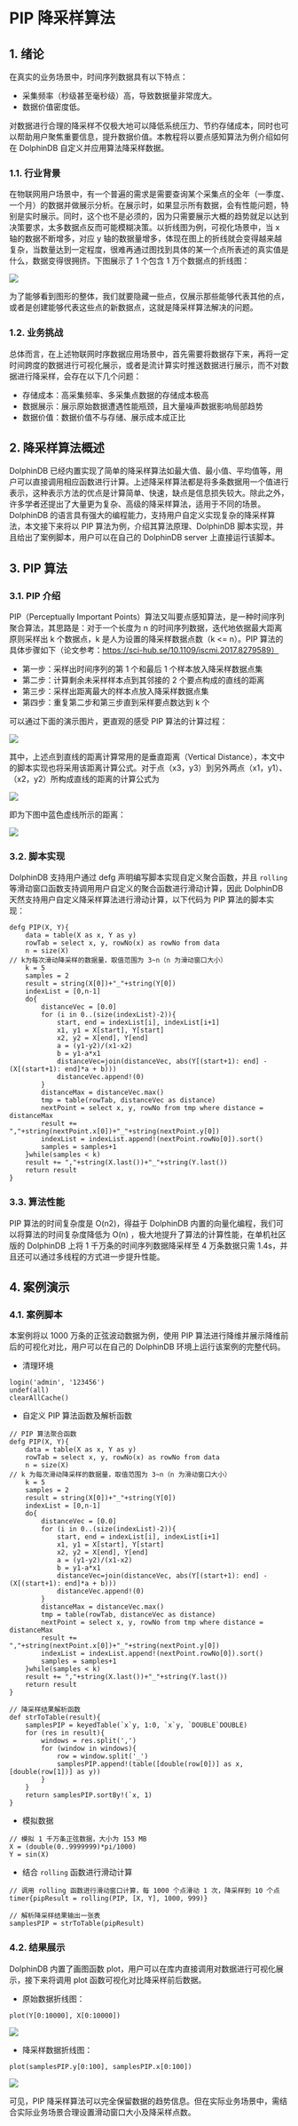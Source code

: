# PIP 降采样算法

## 1. 绪论

在真实的业务场景中，时间序列数据具有以下特点：

* 采集频率（秒级甚至毫秒级）高，导致数据量非常庞大。
* 数据价值密度低。

对数据进行合理的降采样不仅极大地可以降低系统压力、节约存储成本，同时也可以帮助用户聚焦重要信息，提升数据价值。本教程将以要点感知算法为例介绍如何在 DolphinDB 自定义并应用算法降采样数据。

### 1.1. 行业背景

在物联网用户场景中，有一个普遍的需求是需要查询某个采集点的全年（一季度、一个月）的数据并做展示分析。在展示时，如果显示所有数据，会有性能问题，特别是实时展示。同时，这个也不是必须的，因为只需要展示大概的趋势就足以达到决策要求，太多数据点反而可能模糊决策。以折线图为例，可视化场景中，当 x 轴的数据不断增多，对应 y 轴的数据量增多，体现在图上的折线就会变得越来越复杂，当数量达到一定程度，很难再通过图找到具体的某一个点所表述的真实值是什么，数据变得很拥挤。下图展示了 1 个包含 1 万个数据点的折线图：

![](images/PIP_in_DolphinDB/1_1.png)

为了能够看到图形的整体，我们就要隐藏一些点，仅展示那些能够代表其他的点，或者是创建能够代表这些点的新数据点，这就是降采样算法解决的问题。

### 1.2. 业务挑战

总体而言，在上述物联网时序数据应用场景中，首先需要将数据存下来，再将一定时间跨度的数据进行可视化展示，或者是流计算实时推送数据进行展示，而不对数据进行降采样，会存在以下几个问题：

* 存储成本：高采集频率、多采集点数据的存储成本极高
* 数据展示：展示原始数据遭遇性能瓶颈，且大量噪声数据影响局部趋势
* 数据价值：数据价值不与存储、展示成本成正比

## 2. 降采样算法概述

DolphinDB 已经内置实现了简单的降采样算法如最大值、最小值、平均值等，用户可以直接调用相应函数进行计算。上述降采样算法都是将多条数据用一个值进行表示，这种表示方法的优点是计算简单、快速，缺点是信息损失较大。除此之外，许多学者还提出了大量更为复杂、高级的降采样算法，适用于不同的场景。DolphinDB 的语言具有强大的编程能力，支持用户自定义实现复杂的降采样算法，本文接下来将以 PIP 算法为例，介绍其算法原理、DolphinDB 脚本实现，并且给出了案例脚本，用户可以在自己的 DolphinDB server 上直接运行该脚本。

## 3. PIP 算法

### 3.1. PIP 介绍

PIP（Perceptually Important Points）算法又叫要点感知算法，是一种时间序列聚合算法，其思路是：对于一个长度为 n 的时间序列数据，迭代地依据最大距离原则采样出 k 个数据点，k 是人为设置的降采样数据点数（k <= n）。PIP 算法的具体步骤如下（论文参考：https://sci-hub.se/10.1109/iscmi.2017.8279589）

* 第一步：采样出时间序列的第 1 个和最后 1 个样本放入降采样数据点集
* 第二步：计算剩余未采样样本点到其邻接的 2 个要点构成的直线的距离
* 第三步：采样出距离最大的样本点放入降采样数据点集
* 第四步：重复第二步和第三步直到采样要点数达到 k 个

可以通过下面的演示图片，更直观的感受 PIP 算法的计算过程：

![](images/PIP_in_DolphinDB/3_1.png)

其中，上述点到直线的距离计算常用的是垂直距离（Vertical Distance），本文中的脚本实现也将采用该距离计算公式。对于点（x3，y3）到另外两点（x1，y1）、（x2，y2）所构成直线的距离的计算公式为

![](images/PIP_in_DolphinDB/3_2.png)

即为下图中蓝色虚线所示的距离：

![](images/PIP_in_DolphinDB/3_3.png)

### 3.2. 脚本实现

DolphinDB 支持用户通过 defg 声明编写脚本实现自定义聚合函数，并且 `rolling` 等滑动窗口函数支持调用用户自定义的聚合函数进行滑动计算，因此 DolphinDB 天然支持用户自定义降采样算法进行滑动计算，以下代码为 PIP 算法的脚本实现：

```
defg PIP(X, Y){
    data = table(X as x, Y as y)
    rowTab = select x, y, rowNo(x) as rowNo from data
    n = size(X)
// k为每次滑动降采样的数据量，取值范围为 3~n（n 为滑动窗口大小）
    k = 5
    samples = 2
    result = string(X[0])+"_"+string(Y[0])
    indexList = [0,n-1]
    do{
        distanceVec = [0.0]
        for (i in 0..(size(indexList)-2)){
            start, end = indexList[i], indexList[i+1]
            x1, y1 = X[start], Y[start]
            x2, y2 = X[end], Y[end]
            a = (y1-y2)/(x1-x2)
            b = y1-a*x1
            distanceVec=join(distanceVec, abs(Y[(start+1): end] - (X[(start+1): end]*a + b)))
            distanceVec.append!(0)
        }
        distanceMax = distanceVec.max()
        tmp = table(rowTab, distanceVec as distance)
        nextPoint = select x, y, rowNo from tmp where distance = distanceMax
        result += ","+string(nextPoint.x[0])+"_"+string(nextPoint.y[0])
        indexList = indexList.append!(nextPoint.rowNo[0]).sort()
        samples = samples+1
    }while(samples < k)
    result += ","+string(X.last())+"_"+string(Y.last())
    return result
}
```

### 3.3. 算法性能

PIP 算法的时间复杂度是 O(n2)，得益于 DolphinDB 内置的向量化编程，我们可以将算法的时间复杂度降低为 O(n) ，极大地提升了算法的计算性能，在单机社区版的 DolphinDB 上将 1 千万条的时间序列数据降采样至 4 万条数据只需 1.4s，并且还可以通过多线程的方式进一步提升性能。

## 4. 案例演示

### 4.1. 案例脚本

本案例将以 1000 万条的正弦波动数据为例，使用 PIP 算法进行降维并展示降维前后的可视化对比，用户可以在自己的 DolphinDB 环境上运行该案例的完整代码。

* 清理环境

```
login('admin', '123456')
undef(all)
clearAllCache()
```

* 自定义 PIP 算法函数及解析函数

```
// PIP 算法聚合函数
defg PIP(X, Y){
    data = table(X as x, Y as y)
    rowTab = select x, y, rowNo(x) as rowNo from data
    n = size(X)
// k 为每次滑动降采样的数据量，取值范围为 3~n（n 为滑动窗口大小）
    k = 5
    samples = 2
    result = string(X[0])+"_"+string(Y[0])
    indexList = [0,n-1]
    do{
        distanceVec = [0.0]
        for (i in 0..(size(indexList)-2)){
            start, end = indexList[i], indexList[i+1]
            x1, y1 = X[start], Y[start]
            x2, y2 = X[end], Y[end]
            a = (y1-y2)/(x1-x2)
            b = y1-a*x1
            distanceVec=join(distanceVec, abs(Y[(start+1): end] - (X[(start+1): end]*a + b)))
            distanceVec.append!(0)
        }
        distanceMax = distanceVec.max()
        tmp = table(rowTab, distanceVec as distance)
        nextPoint = select x, y, rowNo from tmp where distance = distanceMax
        result += ","+string(nextPoint.x[0])+"_"+string(nextPoint.y[0])
        indexList = indexList.append!(nextPoint.rowNo[0]).sort()
        samples = samples+1
    }while(samples < k)
    result += ","+string(X.last())+"_"+string(Y.last())
    return result
}

// 降采样结果解析函数
def strToTable(result){
    samplesPIP = keyedTable(`x`y, 1:0, `x`y, `DOUBLE`DOUBLE)
    for (res in result){
        windows = res.split(',')
        for (window in windows){
            row = window.split('_')
            samplesPIP.append!(table([double(row[0])] as x, [double(row[1])] as y))
        }
    }
    return samplesPIP.sortBy!(`x, 1)
}
```

* 模拟数据

```
// 模拟 1 千万条正弦数据，大小为 153 MB
X = (double(0..9999999)*pi/1000)
Y = sin(X)
```

* 结合 `rolling` 函数进行滑动计算

```
// 调用 rolling 函数进行滑动窗口计算，每 1000 个点滑动 1 次，降采样到 10 个点
timer{pipResult = rolling(PIP, [X, Y], 1000, 999)}

// 解析降采样结果输出一张表
samplesPIP = strToTable(pipResult)
```

### 4.2. 结果展示

DolphinDB 内置了画图函数 plot，用户可以在库内直接调用对数据进行可视化展示，接下来将调用 plot 函数可视化对比降采样前后数据。

* 原始数据折线图：

```
plot(Y[0:10000], X[0:10000])
```

![](images/PIP_in_DolphinDB/4_1.png)

* 降采样数据折线图：

```
plot(samplesPIP.y[0:100], samplesPIP.x[0:100])
```

![](images/PIP_in_DolphinDB/4_2.png)

可见，PIP 降采样算法可以完全保留数据的趋势信息。但在实际业务场景中，需结合实际业务场景合理设置滑动窗口大小及降采样点数。

